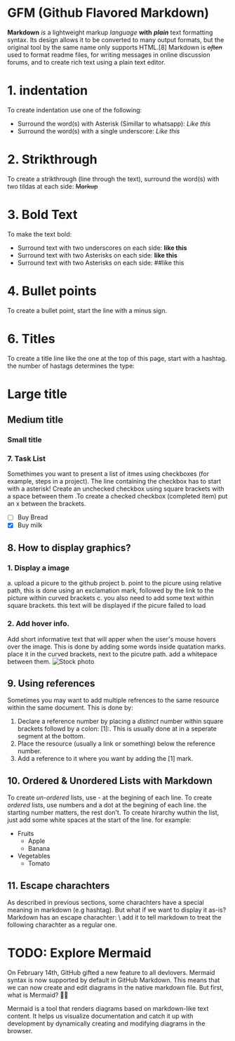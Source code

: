 # GFM (Github Flavored Markdown) 
__Markdown__ _is_ a lightweight markup *language* **with** *__plain__* text formatting syntax. Its design allows it to be converted to many output formats, but the original tool by the same name only supports HTML.[8] Markdown is *~~often~~* used to format readme files, for writing messages in online discussion forums, and to create rich text using a plain text editor.


# 1. indentation
To create indentation use one of the following:
  - Surround the word(s) with Asterisk (Simillar to whatsapp): *Like this* 
  - Surround the word(s) with a single underscore: _Like this_ 
# 2. Strikthrough
To create a strikthrough (line through the text), surround the word(s) with two tildas at each side: ~~Markup~~

# 3. Bold Text 
To make the text bold:
  - Surround text with two underscores on each side: __like this__
  - Surround text with two Asterisks on each side: **like this** 
  - Surround text with two Asterisks on each side: ##like this
# 4. Bullet points
To create a bullet point, start the line with a minus sign.
# 6. Titles
To create a title line like the one at the top of this page, start with a hashtag. the number of hastags determines the type:
  # Large title
  ## Medium title
  ### Small title

### 7. Task List
Somethimes you want to present a list of itmes using checkboxes (for example, steps in a project). The line containing the checkbox has to start with a asterisk! Create an unchecked checkbox using square brackets with a space between them .To create a checked checkbox (completed item) put an x between the brackets.
  * [ ] Buy Bread
  * [x] Buy milk 

## 8. How to display graphics?
### 1. Display a image
  a. upload a picure to the github project
  b. point to the picure using relative path, this is done using an exclamation mark, followed by the link to the picture within curved brackets
  c. you also need to add some text within square brackets. this text will be displayed if the picure failed to load
### 2. Add hover info.
Add short informative text that will apper when the user's mouse hovers over the image. This is done by adding some words inside quatation marks. place it in the curved brackets, next to the picutre path. add a whitepace between them.
  ![Stock photo][1]
## 9. Using references
Sometimes you may want to add multiple refrences to the same resource within the same document.
This is done by:
1. Declare a reference number by placing a *distinct* number within square brackets followd by a colon: \[1]:. This is usually done at in a seperate segment at the bottom.
2. Place the resource (usually a link or something) below the reference number.
3. Add a reference to it where you want by adding the \[1] mark.

## 10. Ordered & Unordered Lists with Markdown
To create *un-ordered* lists, use \- at the begining of each line.
To create *ordered* lists, use numbers and a dot at the begining of each line. the starting number matters, the rest don't.
To create hirarchy wuthin the list, just add some white spaces at the start of the line. for example:
- Fruits
    - Apple
    - Banana 
- Vegetables
    - Tomato

## 11. Escape charachters
As described in previous sections, some charachters have a special meaning in markdown (e.g hashtag). But what if we want to display it as-is? Markdown has an escape charachter: \ add it to tell markdown to treat the following charachter as a regular one.

# TODO: Explore Mermaid
On February 14th, GitHub gifted a new feature to all devlovers. Mermaid syntax is now supported by default in GitHub Markdown. This means that we can now create and edit diagrams in the native markdown file.
But first, what is Mermaid? 🧜‍♀️

Mermaid is a tool that renders diagrams based on markdown-like text content. It helps us visualize documentation and catch it up with development by dynamically creating and modifying diagrams in the browser. 

[1]: 
https://github.com/oshul/Markdown/blob/main/pexels-pixabay-38537.jpg "What a nice photo!"

